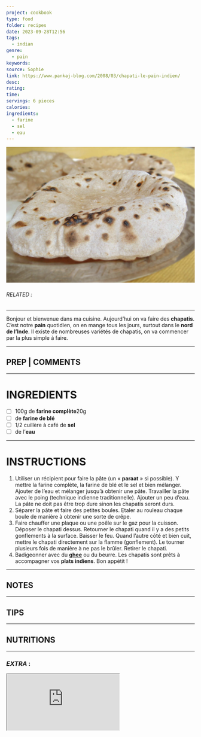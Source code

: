 ```yaml
---
project: cookbook
type: food
folder: recipes
date: 2023-09-28T12:56
tags:
  - indian
genre:
  - pain
keywords: 
source: Sophie
link: https://www.pankaj-blog.com/2008/03/chapati-le-pain-indien/
desc: 
rating: 
time: 
servings: 6 pieces
calories: 
ingredients:
  - farine
  - sel
  - eau
---
```


![IMAGE](image_513.png)

###### *RELATED* : 
---
Bonjour et bienvenue dans ma cuisine. Aujourd’hui on va faire des **chapatis**. C’est notre **pain** quotidien, on en mange tous les jours, surtout dans le **nord de l’Inde**. Il existe de nombreuses variétés de chapatis, on va commencer par la plus simple à faire.

---
## PREP | COMMENTS



---
# INGREDIENTS

- [ ] 100g de **farine complète**20g
- [ ] de **farine de blé**
- [ ] 1/2 cuillère à café de **sel**
- [ ] de l’**eau**

---
# INSTRUCTIONS

1. Utiliser un récipient pour faire la pâte (un « **paraat** » si possible). Y mettre la farine complète, la farine de blé et le sel et bien mélanger. Ajouter de l’eau et mélanger jusqu’à obtenir une pâte. Travailler la pâte avec le poing (technique indienne traditionnelle). Ajouter un peu d’eau. La pâte ne doit pas être trop dure sinon les chapatis seront durs.
2. Séparer la pâte et faire des petites boules. Etaler au rouleau chaque boule de manière à obtenir une sorte de crêpe.
3. Faire chauffer une plaque ou une poêle sur le gaz pour la cuisson. Déposer le chapati dessus. Retourner le chapati quand il y a des petits gonflements à la surface. Baisser le feu. Quand l’autre côté et bien cuit, mettre le chapati directement sur la flamme (gonflement). Le tourner plusieurs fois de manière à ne pas le brûler. Retirer le chapati.
4. Badigeonner avec du **[ghee](http://www.pankaj-blog.com/article-recette-du-ghee-le-beurre-indien-48796060.html)** ou du beurre. Les chapatis sont prêts à accompagner vos **plats indiens**. Bon appétit !

---
## NOTES



---
## TIPS



---
## NUTRITIONS



---
### *EXTRA* :



<iframe allowfullscreen src="https://www.youtube.com/embed/US9JVilC2pA"/>
